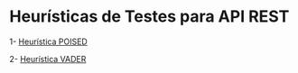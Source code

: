 # Heurísticas de Testes para API REST 

1- [Heurística POISED](Heuristicas-Testes-API/Heurística-POISED)

2- [Heurística VADER](Heuristicas-Testes-API/Heur%C3%ADstica-VADER)